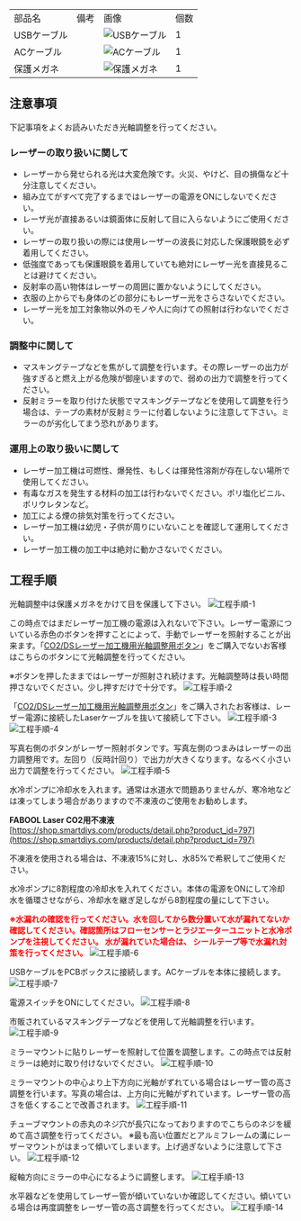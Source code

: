 <table class="packing-list">
    <tbody>
        <tr>
            <td>部品名</td>
            <td>備考</td>
            <td class="packing-img">画像</td>
            <td>個数</td>
        </tr>
        <tr>
            <td>USBケーブル</td>
            <td></td>
            <td><img src="./images/packing/067.jpg" alt="USBケーブル"></td>
            <td>1</td>
        </tr>
        <tr>
            <td>ACケーブル</td>
            <td></td>
            <td><img src="./images/packing/068.jpg" alt="ACケーブル"></td>
            <td>1</td>
        </tr>
        <tr>
            <td>保護メガネ</td>
            <td></td>
            <td><img src="./images/packing/022.jpg" alt="保護メガネ"></td>
            <td>1</td>
        </tr>
    </tbody>
</table>

## 注意事項
下記事項をよくお読みいただき光軸調整を行ってください。

### レーザーの取り扱いに関して
- レーザーから発せられる光は大変危険です。火災、やけど、目の損傷など十分注意してください。
- 組み立てがすべて完了するまではレーザーの電源をONにしないでください。
- レーザ光が直接あるいは鏡面体に反射して目に入らないようにご使用ください。
- レーザーの取り扱いの際には使用レーザーの波長に対応した保護眼鏡を必ず着用してください。
- 低強度であっても保護眼鏡を着用していても絶対にレーザー光を直接見ることは避けてください。
- 反射率の高い物体はレーザーの周囲に置かないようにしてください。
- 衣服の上からでも身体のどの部分にもレーザー光をさらさないでください。
- レーザー光を加工対象物以外のモノや人に向けての照射は行わないでください。

### 調整中に関して
- マスキングテープなどを焦がして調整を行います。その際レーザーの出力が強すぎると燃え上がる危険が御座いますので、弱めの出力で調整を行ってください。
- 反射ミラーを取り付けた状態でマスキングテープなどを使用して調整を行う場合は、テープの素材が反射ミラーに付着しないように注意して下さい。ミラーのが劣化してまう恐れがあります。

### 運用上の取り扱いに関して
- レーザー加工機は可燃性、爆発性、もしくは揮発性溶剤が存在しない場所で使用してください。
- 有毒なガスを発生する材料の加工は行わないでください。ポリ塩化ビニル、ポリウレタンなど。
- 加工による煙の排気対策を行ってください。
- レーザー加工機は幼児・子供が周りにいないことを確認して運用してください。
- レーザー加工機の加工中は絶対に動かさないでください。

## 工程手順
光軸調整中は保護メガネをかけて目を保護して下さい。
<img src="./images/27-1/001.jpg" alt="工程手順-1">

この時点ではまだレーザー加工機の電源は入れないで下さい。レーザー電源についている赤色のボタンを押すことによって、手動でレーザーを照射することが出来ます。「[CO2/DSレーザー加工機用光軸調整用ボタン](https://shop.smartdiys.com/products/detail.php?product_id=756)」をご購入でないお客様はこちらのボタンにて光軸調整を行ってください。

※ボタンを押したままではレーザーが照射され続けます。光軸調整時は長い時間押さないでください。少し押すだけで十分です。
<img src="./images/27-1/002.jpg" alt="工程手順-2">

「[CO2/DSレーザー加工機用光軸調整用ボタン](https://shop.smartdiys.com/products/detail.php?product_id=756)」をご購入されたお客様は、レーザー電源に接続したLaserケーブルを抜いて接続して下さい。
<img src="./images/27-1/003.jpg" alt="工程手順-3">
<img src="./images/27-1/004.jpg" alt="工程手順-4">

写真右側のボタンがレーザー照射ボタンです。写真左側のつまみはレーザーの出力調整用です。左回り（反時計回り）で出力が大きくなります。なるべく小さい出力で調整を行ってください。
<img src="./images/27-1/005.jpg" alt="工程手順-5">

水冷ポンプに冷却水を入れます。通常は水道水で問題ありませんが、寒冷地などは凍ってしまう場合がありますので不凍液のご使用をお勧めします。

**FABOOL Laser CO2用不凍液**
[https://shop.smartdiys.com/products/detail.php?product_id=797](https://shop.smartdiys.com/products/detail.php?product_id=797)

不凍液を使用される場合は、不凍液15%に対し、水85%で希釈してご使用ください。

水冷ポンプに8割程度の冷却水を入れてください。本体の電源をONにして冷却水を循環させながら、冷却水を継ぎ足しながら8割程度の量にして下さい。

<font color="Red">**※水漏れの確認を行ってください。水を回してから数分置いて水が漏れてないか確認してください。確認箇所はフローセンサーとラジエーターユニットと水冷ポンプを注視してください。 水が漏れていた場合は、 シールテープ等で水漏れ対策を行ってください。**</font>
<img src="./images/27-1/006.jpg" alt="工程手順-6">

USBケーブルをPCBボックスに接続します。ACケーブルを本体に接続します。
<img src="./images/27-1/007.jpg" alt="工程手順-7">

電源スイッチをONにしてください。
<img src="./images/27-1/008.jpg" alt="工程手順-8">

市販されているマスキングテープなどを使用して光軸調整を行います。
<img src="./images/27-1/009.jpg" alt="工程手順-9">

ミラーマウントに貼りレーザーを照射して位置を調整します。この時点では反射ミラーは絶対に取り付けないでください。
<img src="./images/27-1/010.jpg" alt="工程手順-10">

ミラーマウントの中心より上下方向に光軸がずれている場合はレーザー管の高さ調整を行います。写真の場合は、上方向に光軸がずれています。レーザー管の高さを低くすることで改善されます。
<img src="./images/27-1/011.jpg" alt="工程手順-11">

チューブマウントの赤丸のネジ穴が長穴になっておりますのでこちらのネジを緩めて高さ調整を行ってください。
※最も高い位置だとアルミフレームの溝にレーザーマウントがはまって傾いてしまいます。上げ過ぎないように注意して下さい。
<img src="./images/27-1/012.jpg" alt="工程手順-12">

縦軸方向にミラーの中心になるように調整します。
<img src="./images/27-1/013.jpg" alt="工程手順-13">

水平器などを使用してレーザー管が傾いていないか確認してください。傾いている場合は再度調整をレーザー管の高さ調整を行ってください。
<img src="./images/27-1/014.jpg" alt="工程手順-14">
